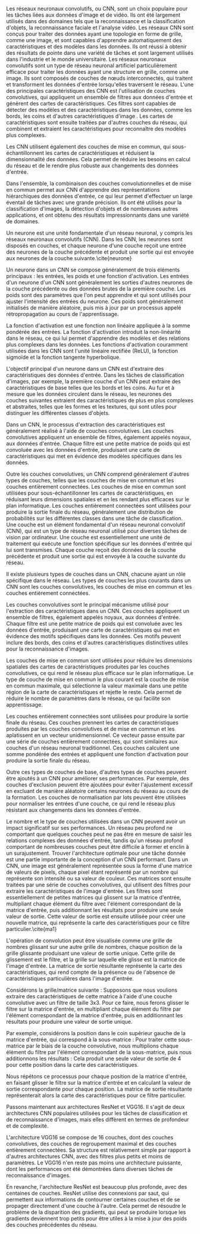 Les réseaux neuronaux convolutifs, ou CNN, sont un choix populaire pour les tâches liées aux données d'image et de vidéo. Ils ont été largement utilisés dans des domaines tels que la reconnaissance et la classification d'objets, la reconnaissance faciale et l'analyse vidéo. Les réseaux CNN sont conçus pour traiter des données ayant une topologie en forme de grille, comme une image, et sont capables d'apprendre automatiquement des caractéristiques et des modèles dans les données. Ils ont réussi à obtenir des résultats de pointe dans une variété de tâches et sont largement utilisés dans l'industrie et le monde universitaire.
Les réseaux neuronaux convolutifs sont un type de réseau neuronal artificiel particulièrement efficace pour traiter les données ayant une structure en grille, comme une image. Ils sont composés de couches de nœuds interconnectés, qui traitent et transforment les données d'entrée lorsqu'elles traversent le réseau.
L'une des principales caractéristiques des CNN est l'utilisation de couches convolutives, qui appliquent un ensemble de filtres aux données d'entrée et génèrent des cartes de caractéristiques. Ces filtres sont capables de détecter des modèles et des caractéristiques dans les données, comme les bords, les coins et d'autres caractéristiques d'image . Les cartes de caractéristiques sont ensuite traitées par d'autres couches du réseau, qui combinent et extraient les caractéristiques pour reconnaître des modèles plus complexes.

Les CNN utilisent également des couches de mise en commun, qui sous-échantillonnent les cartes de caractéristiques et réduisent la dimensionnalité des données. Cela permet de réduire les besoins en calcul du réseau et de le rendre plus robuste aux changements des données d'entrée.



Dans l'ensemble, la combinaison des couches convolutionnelles et de mise en commun permet aux CNN d'apprendre des représentations hiérarchiques des données d'entrée, ce qui leur permet d'effectuer un large éventail de tâches avec une grande précision. Ils ont été utilisés pour la classification d'images, la détection d'objets et de nombreuses autres applications, et ont obtenu des résultats impressionnants dans une variété de domaines.

Un neurone est une unité fondamentale d'un réseau neuronal, y compris les réseaux neuronaux convolutifs (CNN). Dans les CNN, les neurones sont disposés en couches, et chaque neurone d'une couche reçoit une entrée des neurones de la couche précédente et produit une sortie qui est envoyée aux neurones de la couche suivante.\cite{neurone}

Un neurone dans un CNN se compose généralement de trois éléments principaux : les entrées, les poids et une fonction d'activation. Les entrées d'un neurone d'un CNN sont généralement les sorties d'autres neurones de la couche précédente ou des données brutes de la première couche. Les poids sont des paramètres que l'on peut apprendre et qui sont utilisés pour ajuster l'intensité des entrées du neurone. Ces poids sont généralement initialisés de manière aléatoire, puis mis à jour par un processus appelé rétropropagation au cours de l'apprentissage.

La fonction d'activation est une fonction non linéaire appliquée à la somme pondérée des entrées. La fonction d'activation introduit la non-linéarité dans le réseau, ce qui lui permet d'apprendre des modèles et des relations plus complexes dans les données. Les fonctions d'activation couramment utilisées dans les CNN sont l'unité linéaire rectifiée (ReLU), la fonction sigmoïde et la fonction tangente hyperbolique.

L'objectif principal d'un neurone dans un CNN est d'extraire des caractéristiques des données d'entrée. Dans les tâches de classification d'images, par exemple, la première couche d'un CNN peut extraire des caractéristiques de base telles que les bords et les coins. Au fur et à mesure que les données circulent dans le réseau, les neurones des couches suivantes extraient des caractéristiques de plus en plus complexes et abstraites, telles que les formes et les textures, qui sont utiles pour distinguer les différentes classes d'objets.

Dans un CNN, le processus d'extraction des caractéristiques est généralement réalisé à l'aide de couches convolutives. Les couches convolutives appliquent un ensemble de filtres, également appelés noyaux, aux données d'entrée. Chaque filtre est une petite matrice de poids qui est convoluée avec les données d'entrée, produisant une carte de caractéristiques qui met en évidence des modèles spécifiques dans les données.

Outre les couches convolutives, un CNN comprend généralement d'autres types de couches, telles que les couches de mise en commun et les couches entièrement connectées. Les couches de mise en commun sont utilisées pour sous-échantillonner les cartes de caractéristiques, en réduisant leurs dimensions spatiales et en les rendant plus efficaces sur le plan informatique. Les couches entièrement connectées sont utilisées pour produire la sortie finale du réseau, généralement une distribution de probabilités sur les différentes classes dans une tâche de classification.
Une couche est un élément fondamental d'un réseau neuronal convolutif (CNN), qui est un type de réseau neuronal utilisé pour diverses tâches de vision par ordinateur. Une couche est essentiellement une unité de traitement qui exécute une fonction spécifique sur les données d'entrée qui lui sont transmises. Chaque couche reçoit des données de la couche précédente et produit une sortie qui est envoyée à la couche suivante du réseau.

Il existe plusieurs types de couches dans un CNN, chacune ayant un rôle spécifique dans le réseau. Les types de couches les plus courants dans un CNN sont les couches convolutives, les couches de mise en commun et les couches entièrement connectées.

Les couches convolutives sont le principal mécanisme utilisé pour l'extraction des caractéristiques dans un CNN. Ces couches appliquent un ensemble de filtres, également appelés noyaux, aux données d'entrée. Chaque filtre est une petite matrice de poids qui est convoluée avec les données d'entrée, produisant une carte de caractéristiques qui met en évidence des motifs spécifiques dans les données. Ces motifs peuvent inclure des bords, des coins et d'autres caractéristiques distinctives utiles pour la reconnaissance d'images.

Les couches de mise en commun sont utilisées pour réduire les dimensions spatiales des cartes de caractéristiques produites par les couches convolutives, ce qui rend le réseau plus efficace sur le plan informatique. Le type de couche de mise en commun le plus courant est la couche de mise en commun maximale, qui sélectionne la valeur maximale dans une petite région de la carte de caractéristiques et rejette le reste. Cela permet de réduire le nombre de paramètres dans le réseau, ce qui facilite son apprentissage.

Les couches entièrement connectées sont utilisées pour produire la sortie finale du réseau. Ces couches prennent les cartes de caractéristiques produites par les couches convolutives et de mise en commun et les aplatissent en un vecteur unidimensionnel. Ce vecteur passe ensuite par une série de couches entièrement connectées, qui sont similaires aux couches d'un réseau neuronal traditionnel. Ces couches calculent une somme pondérée des entrées et appliquent une fonction d'activation pour produire la sortie finale du réseau.

Outre ces types de couches de base, d'autres types de couches peuvent être ajoutés à un CNN pour améliorer ses performances. Par exemple, des couches d'exclusion peuvent être ajoutées pour éviter l'ajustement excessif en excluant de manière aléatoire certains neurones du réseau au cours de la formation. Les couches de normalisation par lots peuvent être utilisées pour normaliser les entrées d'une couche, ce qui rend le réseau plus résistant aux changements dans les données d'entrée.

Le nombre et le type de couches utilisées dans un CNN peuvent avoir un impact significatif sur ses performances. Un réseau peu profond ne comportant que quelques couches peut ne pas être en mesure de saisir les relations complexes des données d'entrée, tandis qu'un réseau profond comportant de nombreuses couches peut être difficile à former et enclin à un surajustement. Trouver l'architecture optimale pour une tâche donnée est une partie importante de la conception d'un CNN performant.
Dans un CNN, une image est généralement représentée sous la forme d'une matrice de valeurs de pixels, chaque pixel étant représenté par un nombre qui représente son intensité ou sa valeur de couleur. Ces matrices sont ensuite traitées par une série de couches convolutives, qui utilisent des filtres pour extraire les caractéristiques de l'image d'entrée. Les filtres sont essentiellement de petites matrices qui glissent sur la matrice d'entrée, multipliant chaque élément du filtre avec l'élément correspondant de la matrice d'entrée, puis additionnant les résultats pour produire une seule valeur de sortie. Cette valeur de sortie est ensuite utilisée pour créer une nouvelle matrice, qui représente la carte des caractéristiques pour ce filtre particulier.\cite{ma1}

L'opération de convolution peut être visualisée comme une grille de nombres glissant sur une autre grille de nombres, chaque position de la grille glissante produisant une valeur de sortie unique. Cette grille de glissement est le filtre, et la grille sur laquelle elle glisse est la matrice de l'image d'entrée. La matrice de sortie résultante représente la carte des caractéristiques, qui rend compte de la présence ou de l'absence de caractéristiques particulières dans l'image d'entrée.

Considérons la grille/matrice suivante :
Supposons que nous voulions extraire des caractéristiques de cette matrice à l'aide d'une couche convolutive avec un filtre de taille 3x3. Pour ce faire, nous ferons glisser le filtre sur la matrice d'entrée, en multipliant chaque élément du filtre par l'élément correspondant de la matrice d'entrée, puis en additionnant les résultats pour produire une valeur de sortie unique.

Par exemple, considérons la position dans le coin supérieur gauche de la matrice d'entrée, qui correspond à la sous-matrice : 
Pour traiter cette sous-matrice par le biais de la couche convolutive, nous multiplions chaque élément du filtre par l'élément correspondant de la sous-matrice, puis nous additionnons les résultats :
Cela produit une seule valeur de sortie de 4 pour cette position dans la carte des caractéristiques.

Nous répétons ce processus pour chaque position de la matrice d'entrée, en faisant glisser le filtre sur la matrice d'entrée et en calculant la valeur de sortie correspondante pour chaque position. La matrice de sortie résultante représenterait alors la carte des caractéristiques pour ce filtre particulier.

Passons maintenant aux architectures ResNet et VGG16. Il s'agit de deux architectures CNN populaires utilisées pour les tâches de classification et de reconnaissance d'images, mais elles diffèrent en termes de profondeur et de complexité.

L'architecture VGG16 se compose de 16 couches, dont des couches convolutives, des couches de regroupement maximal et des couches entièrement connectées. Sa structure est relativement simple par rapport à d'autres architectures CNN, avec des filtres plus petits et moins de paramètres. Le VGG16 n'en reste pas moins une architecture puissante, dont les performances ont été démontrées dans diverses tâches de reconnaissance d'images.

En revanche, l'architecture ResNet est beaucoup plus profonde, avec des centaines de couches. ResNet utilise des connexions par saut, qui permettent aux informations de contourner certaines couches et de se propager directement d'une couche à l'autre. Cela permet de résoudre le problème de la disparition des gradients, qui peut se produire lorsque les gradients deviennent trop petits pour être utiles à la mise à jour des poids des couches précédentes du réseau.
